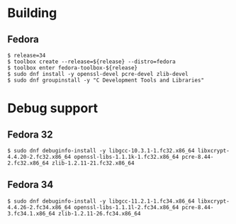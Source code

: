 # Building

## Fedora

	$ release=34
	$ toolbox create --release=${release} --distro=fedora
	$ toolbox enter fedora-toolbox-${release}
	$ sudo dnf install -y openssl-devel pcre-devel zlib-devel
	$ sudo dnf groupinstall -y "C Development Tools and Libraries"

# Debug support

## Fedora 32

	$ sudo dnf debuginfo-install -y libgcc-10.3.1-1.fc32.x86_64 libxcrypt-4.4.20-2.fc32.x86_64 openssl-libs-1.1.1k-1.fc32.x86_64 pcre-8.44-2.fc32.x86_64 zlib-1.2.11-21.fc32.x86_64

## Fedora 34

	$ sudo dnf debuginfo-install -y libgcc-11.2.1-1.fc34.x86_64 libxcrypt-4.4.26-2.fc34.x86_64 openssl-libs-1.1.1l-2.fc34.x86_64 pcre-8.44-3.fc34.1.x86_64 zlib-1.2.11-26.fc34.x86_64
